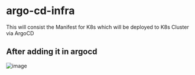 # argo-cd-infra
This will consist the Manifest for K8s which will be deployed to K8s Cluster via ArgoCD 
## After adding it in argocd
![image](https://github.com/itisaby/argo-cd-infra/assets/69429511/d273af89-95fe-4efc-8f78-ab51b277ca62)
